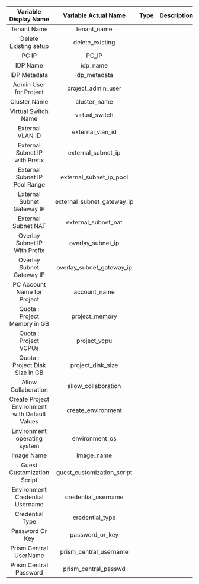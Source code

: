 
| Variable Display Name         | Variable Actual Name        | Type  | Description |
| :-----------------------------: | :---------------------------: | :-------------: | :-------------: |
| Tenant Name                     |  tenant_name                |   |   |
| Delete Existing setup           |  delete_existing            |   |   |
| PC IP                           |  PC_IP                      |   |   |
| IDP Name                        |  idp_name                   |   |   |
| IDP Metadata                    |  idp_metadata               |   |   |
| Admin User for Project          |  project_admin_user         |   |   |
| Cluster Name                    |  cluster_name               |   |   |
| Virtual Switch Name             |  virtual_switch             |   |   |
| External VLAN ID                | external_vlan_id            |   |   |
| External Subnet IP with Prefix  | external_subnet_ip          |   |   |
| External Subnet IP Pool Range   | external_subnet_ip_pool     |   |   |
| External Subnet Gateway IP      | external_subnet_gateway_ip  |   |   |
| External Subnet NAT             | external_subnet_nat         |   |   |
| Overlay Subnet IP With Prefix   | overlay_subnet_ip           |   |   |
| Overlay Subnet Gateway IP       | overlay_subnet_gateway_ip   |   |   |
| PC Account Name for Project     | account_name                |   |   |
| Quota : Project Memory in GB    | project_memory              |   |   |
| Quota : Project VCPUs           | project_vcpu                |   |   |
| Quota : Project Disk Size in GB | project_disk_size           |   |   |
| Allow Collaboration             | allow_collaboration         |   |   |
| Create Project Environment with Default Values| create_environment          |   |   |
| Environment operating system    | environment_os              |   |   |
| Image Name                      | image_name                  |   |   |
| Guest Customization Script      | guest_customization_script  |   |   |
| Environment Credential Username | credential_username         |   |   |
| Credential Type                 | credential_type             |    |   |
| Password Or Key                 | password_or_key             |   |   |
| Prism Central UserName          | prism_central_username      |   |   |
| Prism Central Password          | prism_central_passwd        |   |   |
